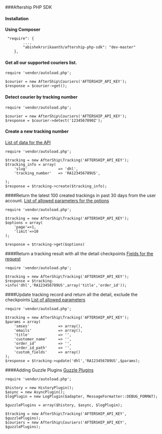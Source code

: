 ###Aftership PHP SDK

#### Installation
**Using Composer**
```
 "require": {
        ....
        "abishekrsrikaanth/aftership-php-sdk": "dev-master"
    },
```

#### Get all our supported couriers list.

```
require 'vendor/autoload.php';

$courier = new AfterShip\Couriers('AFTERSHIP_API_KEY');
$response = $courier->get();
```

#### Detect courier by tracking number

```
require 'vendor/autoload.php';

$courier = new AfterShip\Couriers('AFTERSHIP_API_KEY');
$response = $courier->detect('1234567890Z');
```

#### Create a new tracking number
[List of data for the API](https://www.aftership.com/docs/api/3.0/tracking/post-trackings#request)
```
require 'vendor/autoload.php';

$tracking = new AfterShip\Tracking('AFTERSHIP_API_KEY');
$tracking_info = array(
    'slug'              => 'dhl',
    'tracking_number'   => 'RA123456789US',

);
$response = $tracking->create($tracking_info);
```


####Return the latest 100 created trackings in past 30 days from the user account.
[List of allowed parameters for the options](https://www.aftership.com/docs/api/3.0/tracking/get-trackings#request)

```
require 'vendor/autoload.php';

$tracking = new AfterShip\Tracking('AFTERSHIP_API_KEY');
$options = array(
    'page'=>1,
    'limit'=>10
);

$response = $tracking->get($options)
```

####Return a tracking result with all the detail checkpoints
[Fields for the request](https://www.aftership.com/docs/api/3.0/tracking/get-trackings-slug-tracking_number#request)

```
require 'vendor/autoload.php';

$tracking = new AfterShip\Tracking('AFTERSHIP_API_KEY');
$response = $tracking->info('dhl','RA123456789US',array('title','order_id'));
```

####Update tracking record and return all the detail, exclude the checkpoints
[List of allowed parameters](https://www.aftership.com/docs/api/3.0/tracking/put-trackings-slug-tracking_number#request)

```
require 'vendor/autoload.php';

$tracking = new AfterShip\Tracking('AFTERSHIP_API_KEY');
$params = array(
    'smses'             => array(),
    'emails'            => array(),
    'title'             => '',
    'customer_name'     => '',
    'order_id'          => '',
    'order_id_path'     => '',
    'custom_fields'     => array()
);
$response = $tracking->update('dhl','RA123456789US',$params);
```

####Adding Guzzle Plugins
[Guzzle Plugins](http://guzzlephp.org/plugins/plugins-overview.html)

```
require 'vendor/autoload.php';

$history = new HistoryPlugin();
$async = new AsyncPlugin();
$logPlugin = new LogPlugin($adapter, MessageFormatter::DEBUG_FORMAT);

$guzzlePlugins = array($history, $async, $logPlugin);

$tracking = new AfterShip\Tracking('AFTERSHIP_API_KEY', $guzzlePlugins);
$couriers = new AfterShip\Couriers('AFTERSHIP_API_KEY', $guzzlePlugins);
```
